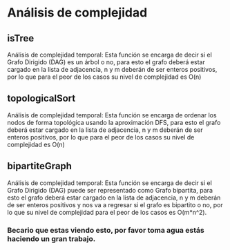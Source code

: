 # Análisis de complejidad

## isTree
Análisis de complejidad temporal: Esta función se encarga de decir si el Grafo Dirigido (DAG) es un árbol o no, para esto el grafo deberá estar cargado en la lista de adjacencia, n y m deberán de ser enteros positivos, por lo que para el peor de los casos su nivel de complejidad es O(n)

## topologicalSort		
Análisis de complejidad temporal: Esta función se encarga de ordenar los nodos de forma topológica usando la aproximación DFS, para esto el grafo deberá estar cargado en la lista de adjacencia, n y m deberán de ser enteros positivos, por lo que para el peor de los casos su nivel de complejidad es O(n)

## bipartiteGraph	
Análisis de complejidad temporal: Esta función se encarga de decir si el Grafo Dirigido (DAG) puede ser representado como Grafo bipartita, para esto el grafo deberá estar cargado en la lista de adjacencia, n y m deberán de ser enteros positivos y nos va a regresar si el grafo es bipartito o no, por lo que su nivel de complejidad para el peor de los casos es O(m*n^2).







### Becario que estas viendo esto, por favor toma agua estás haciendo un gran trabajo.
